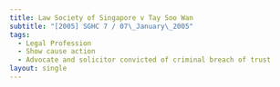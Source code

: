 ```yaml
---
title: Law Society of Singapore v Tay Soo Wan
subtitle: "[2005] SGHC 7 / 07\_January\_2005"
tags:
  - Legal Profession
  - Show cause action
  - Advocate and solicitor convicted of criminal breach of trust
layout: single
---
```


